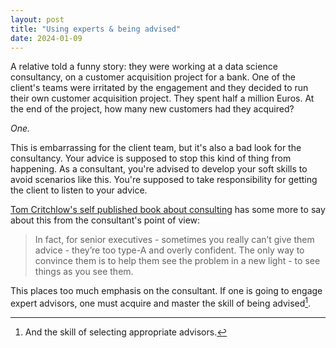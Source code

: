 ```yaml
---
layout: post
title: "Using experts & being advised"
date: 2024-01-09
---
```

A relative told a funny story: they were working at a data science consultancy, on a customer acquisition project for a bank. One of the client's teams were irritated by the engagement and they decided to run their own customer acquisition project. They spent half a million Euros. At the end of the project, how many new customers had they acquired?

_One._

This is embarrassing for the client team, but it's also a bad look for the consultancy. Your advice is supposed to stop this kind of thing from happening. As a consultant, you're advised to develop your soft skills to avoid scenarios like this. You're supposed to take responsibility for getting the client to listen to your advice.

[Tom Critchlow's self published book about consulting](https://tomcritchlow.com/2024/01/23/advice/) has some more to say about this from the consultant's point of view:

> In fact, for senior executives - sometimes you really can’t give them advice - they’re too type-A and overly confident. The only way to convince them is to help them see the problem in a new light - to see things as you see them.

This places too much emphasis on the consultant. If one is going to engage expert advisors, one must acquire and master the skill of being advised[^1]. 


[^1]: And the skill of selecting appropriate advisors.